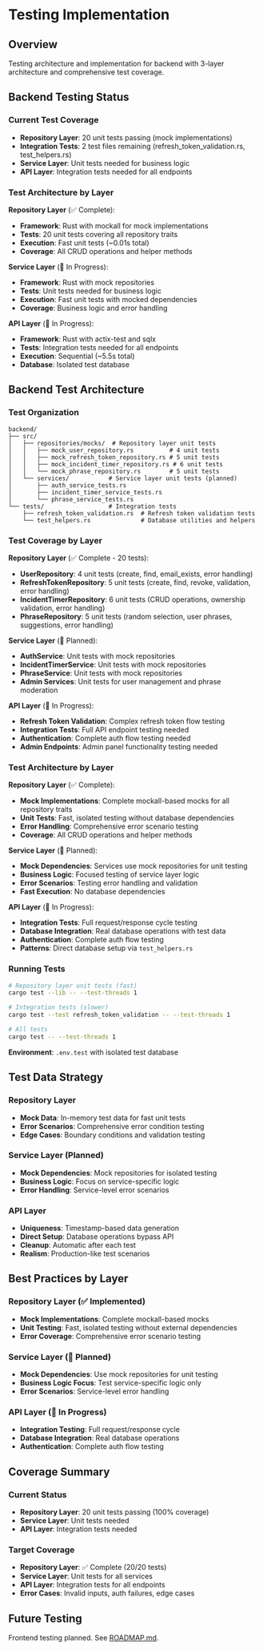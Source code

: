 # Testing Implementation

## Overview
Testing architecture and implementation for backend with 3-layer architecture and comprehensive test coverage.

## Backend Testing Status

### Current Test Coverage
- **Repository Layer**: 20 unit tests passing (mock implementations)
- **Integration Tests**: 2 test files remaining (refresh_token_validation.rs, test_helpers.rs)
- **Service Layer**: Unit tests needed for business logic
- **API Layer**: Integration tests needed for all endpoints

### Test Architecture by Layer

**Repository Layer** (✅ Complete):
- **Framework**: Rust with mockall for mock implementations
- **Tests**: 20 unit tests covering all repository traits
- **Execution**: Fast unit tests (~0.01s total)
- **Coverage**: All CRUD operations and helper methods

**Service Layer** (🚧 In Progress):
- **Framework**: Rust with mock repositories
- **Tests**: Unit tests needed for business logic
- **Execution**: Fast unit tests with mocked dependencies
- **Coverage**: Business logic and error handling

**API Layer** (🚧 In Progress):
- **Framework**: Rust with actix-test and sqlx
- **Tests**: Integration tests needed for all endpoints
- **Execution**: Sequential (~5.5s total)
- **Database**: Isolated test database

## Backend Test Architecture

### Test Organization
```
backend/
├── src/
│   ├── repositories/mocks/  # Repository layer unit tests
│   │   ├── mock_user_repository.rs          # 4 unit tests
│   │   ├── mock_refresh_token_repository.rs # 5 unit tests
│   │   ├── mock_incident_timer_repository.rs # 6 unit tests
│   │   └── mock_phrase_repository.rs        # 5 unit tests
│   └── services/           # Service layer unit tests (planned)
│       ├── auth_service_tests.rs
│       ├── incident_timer_service_tests.rs
│       └── phrase_service_tests.rs
└── tests/                  # Integration tests
    ├── refresh_token_validation.rs  # Refresh token validation tests
    └── test_helpers.rs              # Database utilities and helpers
```

### Test Coverage by Layer

**Repository Layer** (✅ Complete - 20 tests):
- **UserRepository**: 4 unit tests (create, find, email_exists, error handling)
- **RefreshTokenRepository**: 5 unit tests (create, find, revoke, validation, error handling)
- **IncidentTimerRepository**: 6 unit tests (CRUD operations, ownership validation, error handling)
- **PhraseRepository**: 5 unit tests (random selection, user phrases, suggestions, error handling)

**Service Layer** (🚧 Planned):
- **AuthService**: Unit tests with mock repositories
- **IncidentTimerService**: Unit tests with mock repositories
- **PhraseService**: Unit tests with mock repositories
- **Admin Services**: Unit tests for user management and phrase moderation

**API Layer** (🚧 In Progress):
- **Refresh Token Validation**: Complex refresh token flow testing
- **Integration Tests**: Full API endpoint testing needed
- **Authentication**: Complete auth flow testing needed
- **Admin Endpoints**: Admin panel functionality testing needed

### Test Architecture by Layer

**Repository Layer** (✅ Complete):
- **Mock Implementations**: Complete mockall-based mocks for all repository traits
- **Unit Tests**: Fast, isolated testing without database dependencies
- **Error Handling**: Comprehensive error scenario testing
- **Coverage**: All CRUD operations and helper methods

**Service Layer** (🚧 Planned):
- **Mock Dependencies**: Services use mock repositories for unit testing
- **Business Logic**: Focused testing of service layer logic
- **Error Scenarios**: Testing error handling and validation
- **Fast Execution**: No database dependencies

**API Layer** (🚧 In Progress):
- **Integration Tests**: Full request/response cycle testing
- **Database Integration**: Real database operations with test data
- **Authentication**: Complete auth flow testing
- **Patterns**: Direct database setup via `test_helpers.rs`

### Running Tests

```bash
# Repository layer unit tests (fast)
cargo test --lib -- --test-threads 1

# Integration tests (slower)
cargo test --test refresh_token_validation -- --test-threads 1

# All tests
cargo test -- --test-threads 1
```

**Environment**: `.env.test` with isolated test database

## Test Data Strategy

### Repository Layer
- **Mock Data**: In-memory test data for fast unit tests
- **Error Scenarios**: Comprehensive error condition testing
- **Edge Cases**: Boundary conditions and validation testing

### Service Layer (Planned)
- **Mock Dependencies**: Mock repositories for isolated testing
- **Business Logic**: Focus on service-specific logic
- **Error Handling**: Service-level error scenarios

### API Layer
- **Uniqueness**: Timestamp-based data generation
- **Direct Setup**: Database operations bypass API
- **Cleanup**: Automatic after each test
- **Realism**: Production-like test scenarios

## Best Practices by Layer

### Repository Layer (✅ Implemented)
- **Mock Implementations**: Complete mockall-based mocks
- **Unit Testing**: Fast, isolated testing without external dependencies
- **Error Coverage**: Comprehensive error scenario testing

### Service Layer (🚧 Planned)
- **Mock Dependencies**: Use mock repositories for unit testing
- **Business Logic Focus**: Test service-specific logic only
- **Error Scenarios**: Service-level error handling

### API Layer (🚧 In Progress)
- **Integration Testing**: Full request/response cycle
- **Database Integration**: Real database operations
- **Authentication**: Complete auth flow testing

## Coverage Summary

### Current Status
- **Repository Layer**: 20 unit tests passing (100% coverage)
- **Service Layer**: Unit tests needed
- **API Layer**: Integration tests needed

### Target Coverage
- **Repository Layer**: ✅ Complete (20/20 tests)
- **Service Layer**: Unit tests for all services
- **API Layer**: Integration tests for all endpoints
- **Error Cases**: Invalid inputs, auth failures, edge cases

## Future Testing
Frontend testing planned. See [ROADMAP.md](ROADMAP.md#testing-enhancements).